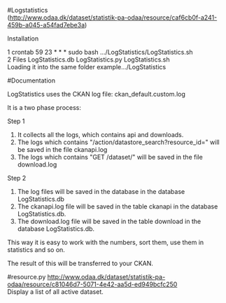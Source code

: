#Logstatistics  
(http://www.odaa.dk/dataset/statistik-pa-odaa/resource/caf6cb0f-a241-459b-a045-a54fad7ebe3a)
  
Installation    
  
1   crontab 59 23 * * * sudo bash .../LogStatistics/LogStatistics.sh   
2   Files LogStatistics.db LogStatistics.py LogStatistics.sh  
    Loading it into the same folder example.../LogStatistics
  
#Documentation  
  
LogStatistics uses the CKAN log file: ckan_default.custom.log  
  
It is a two phase process:  
  
Step 1   
  
1.   It collects all the logs, which contains api and downloads.  
2.   The logs which contains "/action/datastore_search?resource_id=" will be saved in the file ckanapi.log   
3.   The logs which contains "GET /dataset/" will be saved in the file download.log  
  
Step 2  
  
1.  The log files will be saved in the database in the database LogStatistics.db
2.  The ckanapi.log file will be saved in the table ckanapi in the database LogStatistics.db.
3.  The download.log file will be saved in the table download in the database LogStatistics.db.  
  
This way it is easy to work with the numbers, sort them, use them in statistics and so on. 
  
The result of this will be transferred to your CKAN.

#resource.py
http://www.odaa.dk/dataset/statistik-pa-odaa/resource/c81046d7-5071-4e42-aa5d-ed949bcfc250   
Display a list of all active dataset.

